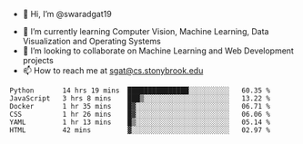 - 👋 Hi, I’m @swaradgat19
<!-- - 👀 I’m interested in  -->
- 🌱 I’m currently learning Computer Vision, Machine Learning, Data Visualization and Operating Systems
- 💞️ I’m looking to collaborate on Machine Learning and Web Development projects 
- 📫 How to reach me at sgat@cs.stonybrook.edu

<!--START_SECTION:waka-->

```text
Python       14 hrs 19 mins  ███████████████░░░░░░░░░░   60.35 %
JavaScript   3 hrs 8 mins    ███▒░░░░░░░░░░░░░░░░░░░░░   13.22 %
Docker       1 hr 35 mins    █▓░░░░░░░░░░░░░░░░░░░░░░░   06.71 %
CSS          1 hr 26 mins    █▓░░░░░░░░░░░░░░░░░░░░░░░   06.06 %
YAML         1 hr 13 mins    █▒░░░░░░░░░░░░░░░░░░░░░░░   05.14 %
HTML         42 mins         ▓░░░░░░░░░░░░░░░░░░░░░░░░   02.97 %
```

<!--END_SECTION:waka-->

<!---
swaradgat19/swaradgat19 is a ✨ special ✨ repository because its `README.md` (this file) appears on your GitHub profile.
You can click the Preview link to take a look at your changes.
--->
